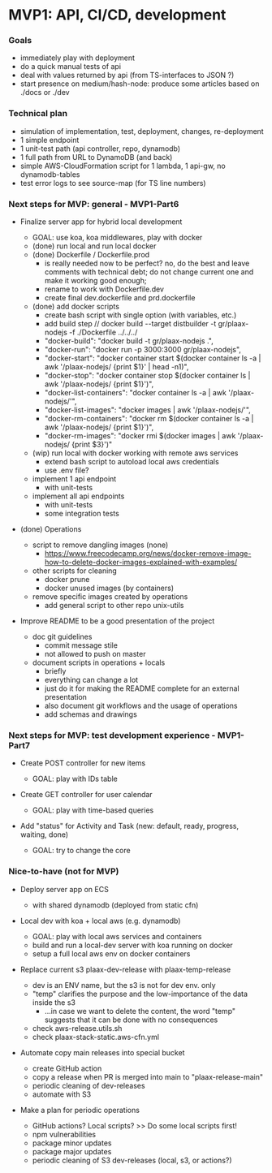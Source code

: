 # MVP1: API, CI/CD, development

### Goals
- immediately play with deployment
- do a quick manual tests of api
- deal with values returned by api (from TS-interfaces to JSON ?)
- start presence on medium/hash-node: produce some articles based on ./docs or ./dev


### Technical plan
- simulation of implementation, test, deployment, changes, re-deployment
- 1 simple endpoint
- 1 unit-test path (api controller, repo, dynamodb)
- 1 full path from URL to DynamoDB (and back)
- simple AWS-CloudFormation script for 1 lambda, 1 api-gw, no dynamodb-tables
- test error logs to see source-map (for TS line numbers)



### Next steps for MVP: general - MVP1-Part6

- Finalize server app for hybrid local development
  - GOAL: use koa, koa middlewares, play with docker
  - (done) run local and run local docker
  - (done) Dockerfile / Dockerfile.prod
    - is really needed now to be perfect? no, do the best and leave comments with technical debt;
      do not change current one and make it working good enough;
    - rename to work with Dockerfile.dev
    - create final dev.dockerfile and prd.dockerfile
  - (done) add docker scripts
    - create bash script with single option (with variables, etc.)
    - add build step // docker build --target distbuilder -t gr/plaax-nodejs -f ./Dockerfile ../../../
    - "docker-build": "docker build -t gr/plaax-nodejs .",
    - "docker-run": "docker run -p 3000:3000 gr/plaax-nodejs",
    - "docker-start": "docker container start $(docker container ls -a | awk '/plaax-nodejs/ {print $1}' | head -n1)",
    - "docker-stop": "docker container stop $(docker container ls | awk '/plaax-nodejs/ {print $1}')",
    - "docker-list-containers": "docker container ls -a | awk '/plaax-nodejs/'",
    - "docker-list-images": "docker images | awk '/plaax-nodejs/'",
    - "docker-rm-containers": "docker rm $(docker container ls -a | awk '/plaax-nodejs/ {print $1}')",
    - "docker-rm-images": "docker rmi $(docker images | awk '/plaax-nodejs/ {print $3}')"
  - (wip) run local with docker working with remote aws services
    - extend bash script to autoload local aws credentials
    - use .env file?
  - implement 1 api endpoint
    - with unit-tests
  - implement all api endpoints
    - with unit-tests
    - some integration tests

- (done) Operations
  - script to remove dangling images (none)
    - https://www.freecodecamp.org/news/docker-remove-image-how-to-delete-docker-images-explained-with-examples/
  - other scripts for cleaning
    - docker prune
    - docker unused images (by containers)
  - remove specific images created by operations
    - add general script to other repo unix-utils

- Improve README to be a good presentation of the project
  - doc git guidelines
    - commit message stile
    - not allowed to push on master
  - document scripts in operations + locals
    - briefly
    - everything can change a lot
    - just do it for making the README complete for an external presentation
    - also document git workflows and the usage of operations
    - add schemas and drawings



### Next steps for MVP: test development experience - MVP1-Part7

- Create POST controller for new items
  - GOAL: play with IDs table

- Create GET controller for user calendar
  - GOAL: play with time-based queries

- Add "status" for Activity and Task (new: default, ready, progress, waiting, done)
  - GOAL: try to change the core



### Nice-to-have (not for MVP)

- Deploy server app on ECS
  - with shared dynamodb (deployed from static cfn)

- Local dev with koa + local aws (e.g. dynamodb)
  - GOAL: play with local aws services and containers
  - build and run a local-dev server with koa running on docker
  - setup a full local aws env on docker containers

- Replace current s3 plaax-dev-release with plaax-temp-release
  - dev is an ENV name, but the s3 is not for dev env. only
  - "temp" clarifies the purpose and the low-importance of the data inside the s3
    - ...in case we want to delete the content, the word "temp" suggests that it can be done with no consequences
  - check aws-release.utils.sh
  - check plaax-stack-static.aws-cfn.yml

- Automate copy main releases into special bucket
  - create GitHub action
  - copy a release when PR is merged into main to "plaax-release-main"
  - periodic cleaning of dev-releases
  - automate with S3
 
- Make a plan for periodic operations
  - GitHub actions? Local scripts? >> Do some local scripts first!
  - npm vulnerabilities
  - package minor updates
  - package major updates
  - periodic cleaning of S3 dev-releases (local, s3, or actions?)
